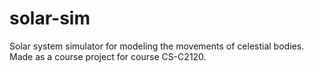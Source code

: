 # solar-sim

Solar system simulator for modeling the movements of celestial bodies. Made as a course project for course CS-C2120.